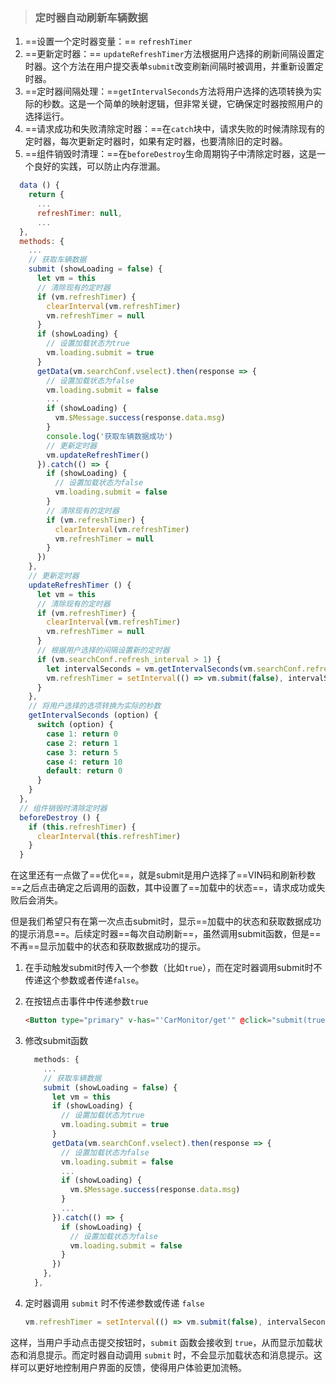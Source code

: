 > ### 定时器自动刷新车辆数据

1. ==设置一个定时器变量：==  `refreshTimer`
2. ==更新定时器：== `updateRefreshTimer`方法根据用户选择的刷新间隔设置定时器。这个方法在用户提交表单`submit`改变刷新间隔时被调用，并重新设置定时器。
3. ==定时器间隔处理：==`getIntervalSeconds`方法将用户选择的选项转换为实际的秒数。这是一个简单的映射逻辑，但非常关键，它确保定时器按照用户的选择运行。
4. ==请求成功和失败清除定时器：==在`catch`块中，请求失败的时候清除现有的定时器，每次更新定时器时，如果有定时器，也要清除旧的定时器。
5. ==组件销毁时清理：==在`beforeDestroy`生命周期钩子中清除定时器，这是一个良好的实践，可以防止内存泄漏。

```js
  data () {
    return {
      ...
      refreshTimer: null,
      ...
  },
  methods: {
    ...
    // 获取车辆数据
    submit (showLoading = false) {
      let vm = this
      // 清除现有的定时器
      if (vm.refreshTimer) {
        clearInterval(vm.refreshTimer)
        vm.refreshTimer = null
      }
      if (showLoading) {
        // 设置加载状态为true
        vm.loading.submit = true
      }
      getData(vm.searchConf.vselect).then(response => {
        // 设置加载状态为false
        vm.loading.submit = false
        ...
        if (showLoading) {
          vm.$Message.success(response.data.msg)
        }
        console.log('获取车辆数据成功')
        // 更新定时器
        vm.updateRefreshTimer()
      }).catch(() => {
        if (showLoading) {
          // 设置加载状态为false
          vm.loading.submit = false
        }
        // 清除现有的定时器
        if (vm.refreshTimer) {
          clearInterval(vm.refreshTimer)
          vm.refreshTimer = null
        }
      })
    },
    // 更新定时器
    updateRefreshTimer () {
      let vm = this
      // 清除现有的定时器
      if (vm.refreshTimer) {
        clearInterval(vm.refreshTimer)
        vm.refreshTimer = null
      }
      // 根据用户选择的间隔设置新的定时器
      if (vm.searchConf.refresh_interval > 1) {
        let intervalSeconds = vm.getIntervalSeconds(vm.searchConf.refresh_interval)
        vm.refreshTimer = setInterval(() => vm.submit(false), intervalSeconds * 1000)
      }
    },
    // 将用户选择的选项转换为实际的秒数
    getIntervalSeconds (option) {
      switch (option) {
        case 1: return 0
        case 2: return 1
        case 3: return 5
        case 4: return 10
        default: return 0
      }
    }
  },
  // 组件销毁时清除定时器
  beforeDestroy () {
    if (this.refreshTimer) {
      clearInterval(this.refreshTimer)
    }
  }
```

在这里还有一点做了==优化==，就是submit是用户选择了==VIN码和刷新秒数==之后点击确定之后调用的函数，其中设置了==加载中的状态==，请求成功或失败后会消失。

但是我们希望只有在第一次点击submit时，显示==加载中的状态和获取数据成功的提示消息==。后续定时器==每次自动刷新==，虽然调用submit函数，但是==不再==显示加载中的状态和获取数据成功的提示。

1. 在手动触发submit时传入一个参数（比如`true`），而在定时器调用submit时不传递这个参数或者传递`false`。

2. 在按钮点击事件中传递参数`true`

   ```html
   <Button type="primary" v-has="'CarMonitor/get'" @click="submit(true)" :loading="loading.submit">确定</Button>
   ```

3. 修改submit函数

   ```js
     methods: {
       ...
       // 获取车辆数据
       submit (showLoading = false) {
         let vm = this
         if (showLoading) {
           // 设置加载状态为true
           vm.loading.submit = true
         }
         getData(vm.searchConf.vselect).then(response => {
           // 设置加载状态为false
           vm.loading.submit = false
           ...
           if (showLoading) {
             vm.$Message.success(response.data.msg)
           }
           ...
         }).catch(() => {
           if (showLoading) {
             // 设置加载状态为false
             vm.loading.submit = false
           }
         })
       },
     },
   ```

4. 定时器调用 `submit` 时不传递参数或传递 `false`

   ```js
   vm.refreshTimer = setInterval(() => vm.submit(false), intervalSeconds * 1000)
   ```

这样，当用户手动点击提交按钮时，`submit` 函数会接收到 `true`，从而显示加载状态和消息提示。而定时器自动调用 `submit` 时，不会显示加载状态和消息提示。这样可以更好地控制用户界面的反馈，使得用户体验更加流畅。

